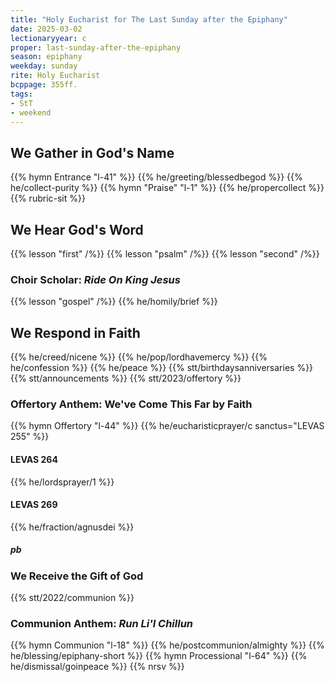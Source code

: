 ```yaml
---
title: "Holy Eucharist for The Last Sunday after the Epiphany"
date: 2025-03-02
lectionaryyear: c
proper: last-sunday-after-the-epiphany
season: epiphany
weekday: sunday
rite: Holy Eucharist
bcppage: 355ff.
tags:
- StT
- weekend
---
```

## We Gather in God's Name
{{% hymn Entrance "l-41" %}}
{{% he/greeting/blessedbegod %}}
{{% he/collect-purity %}}
{{% hymn "Praise" "l-1" %}}
{{% he/propercollect %}}
{{% rubric-sit %}}
## We Hear God's Word
{{% lesson "first" /%}}
{{% lesson "psalm" /%}}
{{% lesson "second" /%}}
### Choir Scholar: _Ride On King Jesus_
{{% lesson "gospel" /%}}
{{% he/homily/brief %}}
## We Respond in Faith
{{% he/creed/nicene %}}
{{% he/pop/lordhavemercy %}}
{{% he/confession %}}
{{% he/peace %}}
{{% stt/birthdaysanniversaries %}}
{{% stt/announcements %}}
{{% stt/2023/offertory %}}
### Offertory Anthem: We've Come This Far by Faith
{{% hymn Offertory "l-44" %}}
{{% he/eucharisticprayer/c sanctus="LEVAS 255" %}}
#### LEVAS 264
{{% he/lordsprayer/1 %}}
#### LEVAS 269
{{% he/fraction/agnusdei %}}
##### pb
### We Receive the Gift of God
{{% stt/2022/communion %}}
### Communion Anthem: _Run Li'l Chillun_
{{% hymn Communion "l-18" %}}
{{% he/postcommunion/almighty %}}
{{% he/blessing/epiphany-short %}}
{{% hymn Processional "l-64" %}}
{{% he/dismissal/goinpeace %}}
{{% nrsv %}}

